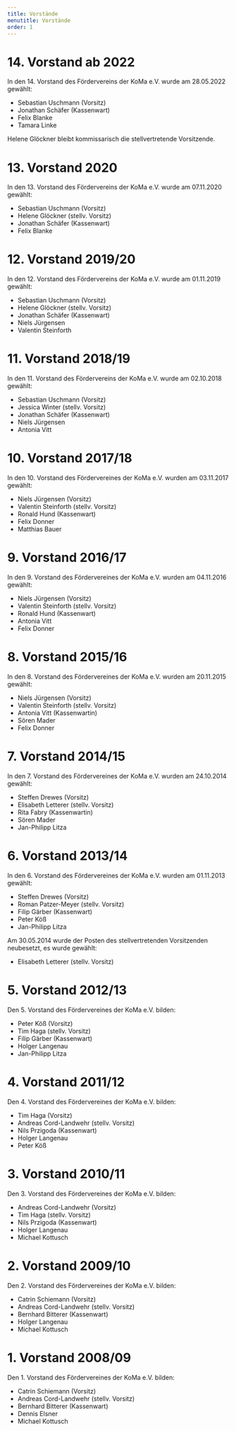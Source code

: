 ```yaml
---
title: Vorstände
menutitle: Vorstände
order: 1
---
```

# 14. Vorstand ab 2022
In den 14. Vorstand des Fördervereins der KoMa e.V. wurde am 28.05.2022 gewählt:
   * Sebastian Uschmann (Vorsitz)
   * Jonathan Schäfer (Kassenwart)
   * Felix Blanke
   * Tamara Linke
  
Helene Glöckner bleibt kommissarisch die stellvertretende Vorsitzende.

# 13. Vorstand 2020

In den 13. Vorstand des Fördervereins der KoMa e.V. wurde am 07.11.2020 gewählt:

   * Sebastian Uschmann (Vorsitz)
   * Helene Glöckner (stellv. Vorsitz)
   * Jonathan Schäfer (Kassenwart)
   * Felix Blanke

# 12. Vorstand 2019/20

In den 12. Vorstand des Fördervereins der KoMa e.V. wurde am 01.11.2019 gewählt:

   * Sebastian Uschmann (Vorsitz)
   * Helene Glöckner (stellv. Vorsitz)
   * Jonathan Schäfer (Kassenwart)
   * Niels Jürgensen
   * Valentin Steinforth

# 11. Vorstand 2018/19

In den 11. Vorstand des Fördervereins der KoMa e.V. wurde am 02.10.2018 gewählt:

   * Sebastian Uschmann (Vorsitz)
   * Jessica Winter (stellv. Vorsitz)
   * Jonathan Schäfer (Kassenwart)
   * Niels Jürgensen
   * Antonia Vitt

# 10. Vorstand 2017/18

In den 10. Vorstand des Fördervereines der KoMa e.V. wurden am 03.11.2017 gewählt:

   * Niels Jürgensen (Vorsitz)
   * Valentin Steinforth (stellv. Vorsitz)
   * Ronald Hund (Kassenwart)
   * Felix Donner
   * Matthias Bauer 

# 9. Vorstand 2016/17

In den 9. Vorstand des Fördervereines der KoMa e.V. wurden am 04.11.2016 gewählt:

   * Niels Jürgensen (Vorsitz)
   * Valentin Steinforth (stellv. Vorsitz)
   * Ronald Hund (Kassenwart)
   * Antonia Vitt
   * Felix Donner


# 8. Vorstand 2015/16

In den 8. Vorstand des Fördervereines der KoMa e.V. wurden am 20.11.2015 gewählt:

   * Niels Jürgensen (Vorsitz)
   * Valentin Steinforth (stellv. Vorsitz)
   * Antonia Vitt (Kassenwartin)
   * Sören Mader
   * Felix Donner


# 7. Vorstand 2014/15

In den 7. Vorstand des Fördervereines der KoMa e.V. wurden am 24.10.2014 gewählt:

   * Steffen Drewes (Vorsitz)
   * Elisabeth Letterer (stellv. Vorsitz)
   * Rita Fabry (Kassenwartin)
   * Sören Mader
   * Jan-Philipp Litza


# 6. Vorstand 2013/14

In den 6. Vorstand des Fördervereines der KoMa e.V. wurden am 01.11.2013 gewählt:

   * Steffen Drewes (Vorsitz)
   * Roman Patzer-Meyer (stellv. Vorsitz)
   * Filip Gärber (Kassenwart)
   * Peter Köß
   * Jan-Philipp Litza

Am 30.05.2014 wurde der Posten des stellvertretenden Vorsitzenden neubesetzt, es wurde gewählt:

   * Elisabeth Letterer (stellv. Vorsitz)


# 5. Vorstand 2012/13

Den 5. Vorstand des Fördervereines der KoMa e.V. bilden:

   * Peter Köß (Vorsitz)
   * Tim Haga (stellv. Vorsitz)
   * Filip Gärber (Kassenwart)
   * Holger Langenau
   * Jan-Philipp Litza


# 4. Vorstand 2011/12

Den 4. Vorstand des Fördervereines der KoMa e.V. bilden:

   * Tim Haga (Vorsitz)
   * Andreas Cord-Landwehr (stellv. Vorsitz)
   * Nils Przigoda (Kassenwart)
   * Holger Langenau
   * Peter Köß


# 3. Vorstand 2010/11

Den 3. Vorstand des Fördervereines der KoMa e.V. bilden:

   * Andreas Cord-Landwehr (Vorsitz)
   * Tim Haga (stellv. Vorsitz)
   * Nils Przigoda (Kassenwart)
   * Holger Langenau
   * Michael Kottusch


# 2. Vorstand 2009/10

Den 2. Vorstand des Fördervereines der KoMa e.V. bilden:

   * Catrin Schiemann (Vorsitz)
   * Andreas Cord-Landwehr (stellv. Vorsitz)
   * Bernhard Bitterer (Kassenwart)
   * Holger Langenau
   * Michael Kottusch


# 1. Vorstand 2008/09

Den 1. Vorstand des Fördervereines der KoMa e.V. bilden:

   * Catrin Schiemann (Vorsitz)
   * Andreas Cord-Landwehr (stellv. Vorsitz)
   * Bernhard Bitterer (Kassenwart)
   * Dennis Elsner
   * Michael Kottusch
